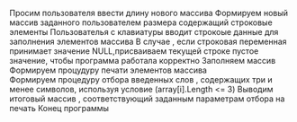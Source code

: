 Просим пользователя ввести длину нового массива 
Формируем новый массив  заданного пользователем размера содержащий строковые элементы
Пользователья с клавиатуры вводит строкоые данные для заполнения элементов массива 
В случае , если строковая переменная принимает значение NULL,присваиваем текущей строке пустое значение, чтобы программа работала корректно
Заполняем массив 
Формируем процудуру печати элементов массива   
Формируем процедуру отбора введенных слов , содержащих три и менее символов, используя условие 
 (array[i].Length <= 3)
Выводим итоговый массив , соответствующий заданным параметрам отбора на печать 
Конец программы
